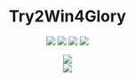 <h1 align="center">Try2Win4Glory</h1>

<!-- Language Stack -->
<div align="center">
    <img src="https://img.shields.io/badge/python-%23FFD343?style=for-the-badge&logo=python&logoColor=black" />
    <img src="https://img.shields.io/badge/html-%23E34F26.svg?style=for-the-badge&logo=html5&logoColor=white" />
    <img src="https://img.shields.io/badge/css-%231572B6.svg?style=for-the-badge&logo=css3&logoColor=white" />
    <img src="https://img.shields.io/badge/javascript-%23323330.svg?style=for-the-badge&logo=javascript&logoColor=%23F7DF1E" />
    <!-- More Badges: https://github.com/Ileriayo/markdown-badges -->
</div>

<p align="center">
    
<!-- GitHub Stats -->
<div align="center">
    <img src="https://github-readme-stats.vercel.app/api?username=Try2Win4Glory&show_icons=true&include_all_commits=true&count_private=true&hide_border=true&bg_color=00000000&text_color=9F2B68&title_color=9F2B68">
</div>

<!-- GitHub TopLangs -->
<div align="center">
    <img src="https://github-readme-stats.vercel.app/api/top-langs/?username=Try2Win4Glory&show_icons=true&include_all_commits=true&count_private=true&hide_border=true&bg_color=00000000&text_color=9F2B68&title_color=9F2B68">
</div>
